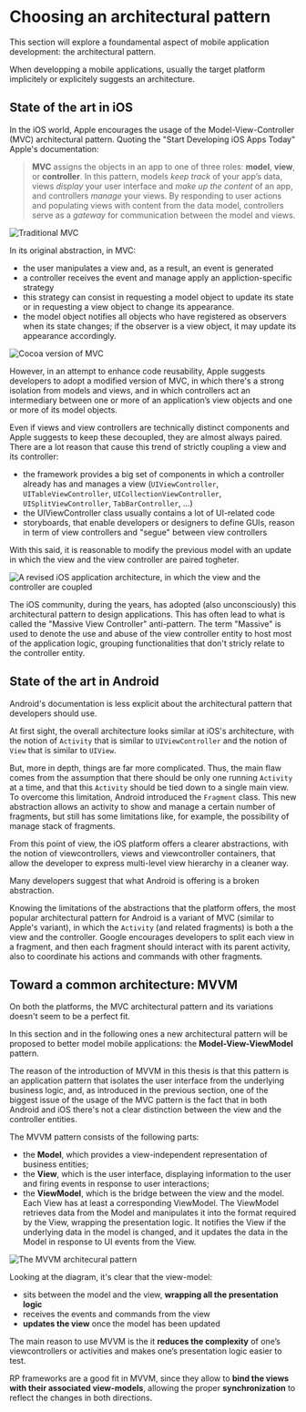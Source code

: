 # Choosing an architectural pattern

This section will explore a foundamental aspect of mobile application development: the architectural pattern.

When developping a mobile applications, usually the target platform implicitely or explicitely suggests an architecture.

## State of the art in iOS

In the iOS world, Apple encourages the usage of the Model-View-Controller (MVC) architectural pattern. Quoting the "Start Developing iOS Apps Today" Apple's documentation:

>**MVC** assigns the objects in an app to one of three roles: **model**, **view**, or **controller**.
In this pattern, models *keep track* of your app’s data, views *display* your user interface and *make up the content* of an app, and controllers *manage* your views. By responding to user actions and populating views with content from the data model, controllers serve as a *gateway* for communication between the model and views.

![Traditional MVC](https://developer.apple.com/library/mac/documentation/General/Conceptual/CocoaEncyclopedia/Art/traditional_mvc.gif)

In its original abstraction, in MVC:

- the user manipulates a view and, as a result, an event is generated
- a controller receives the event and manage apply an appliction-specific strategy
- this strategy can consist in requesting a model object to update its state or in requesting a view object to change its appearance.
- the model object notifies all objects who have registered as observers when its state changes; if the observer is a view object, it may update its appearance accordingly.

![Cocoa version of MVC](https://developer.apple.com/library/mac/documentation/General/Conceptual/CocoaEncyclopedia/Art/cocoa_mvc.gif)

However, in an attempt to enhance code reusability, Apple suggests developers to adopt a modified version of MVC, in which there's a strong isolation from models and views, and in which controllers act an intermediary between one or more of an application’s view objects and one or more of its model objects.

Even if views and view controllers are technically distinct components and Apple suggests to keep these decoupled, they are almost always paired. There are a lot reason that cause this trend of strictly coupling a view and its controller:

- the framework provides a big set of components in which a controller already has and manages a view (`UIViewController`, `UITableViewController`, `UICollectionViewController`, `UISplitViewController`, `TabBarController`, ...)
- the UIViewController class usually contains a lot of UI-related code
- storyboards, that enable developers or designers to define GUIs, reason in term of view controllers and "segue" between view controllers

With this said, it is reasonable to modify the previous model with an update in which the view and the view controller are paired togheter.

![A revised iOS application architecture, in which the view and the controller are coupled](http://i61.tinypic.com/2n7ur8.png)

The iOS community, during the years, has adopted (also unconsciously) this architectural pattern to design applications. This has often lead to what is called the "Massive View Controller" anti-pattern. The term "Massive" is used to denote the use and abuse of the view controller entity to host most of the application logic, grouping functionalities that don't stricly relate to the controller entity.

## State of the art in Android

Android's documentation is less explicit about the architectural pattern that developers should use.

At first sight, the overall architecture looks similar at iOS's architecture, with the notion of `Activity` that is similar to `UIViewController` and the notion of `View` that is similar to `UIView`.

But, more in depth, things are far more complicated. Thus, the main flaw comes from the assumption that there should be only one running `Activity` at a time, and that this `Activity` should be tied down to a single main view.
To overcome this limitation, Android introduced the `Fragment` class. This new  abstraction allows an activity to show and manage a certain number of fragments, but still has some limitations like, for example, the possibility of manage stack of fragments.

From this point of view, the iOS platform offers a clearer abstractions, with the notion of viewcontrollers, views and viewcontroller containers, that allow the developer to express multi-level view hierarchy in a cleaner way.

Many developers suggest that what Android is offering is a broken abstraction.

Knowing the limitations of the abstractions that the platform offers, the most popular architectural pattern for Android is a variant of MVC (similar to Apple's variant), in which the `Activity` (and related fragments) is both a the view and the controller.
Google encourages developers to split each view in a fragment, and then each fragment should interact with its parent activity, also to coordinate his actions and commands with other fragments.

## Toward a common architecture: MVVM

On both the platforms, the MVC architectural pattern and its variations doesn't seem to be a perfect fit.

In this section and in the following ones a new architectural pattern will be proposed to better model mobile applications: the **Model-View-ViewModel** pattern.

The reason of the introduction of MVVM in this thesis is that this pattern is an application pattern that isolates the user interface from the underlying business logic, and, as introduced in the previous section, one of the biggest issue of the usage of the MVC pattern is the fact that in both Android and iOS there's not a clear distinction between the view and the controller entities.

The MVVM pattern consists of the following parts:

- the **Model**, which provides a view-independent representation of business entities;
- the **View**, which is the user interface, displaying information to the user and firing events in response to user interactions;
- the **ViewModel**, which is the bridge between the view and the model. Each View has at least a corresponding ViewModel. The ViewModel retrieves data from the Model and manipulates it into the format required by the View, wrapping the presentation logic. It notifies the View if the underlying data in the model is changed, and it updates the data in the Model in response to UI events from the View.

![The MVVM architecural pattern](https://i-msdn.sec.s-msft.com/dynimg/IC416621.png)

Looking at the diagram, it's clear that the view-model:

- sits between the model and the view, **wrapping all the presentation logic**
- receives the events and commands from the view
- **updates the view** once the model has been updated

The main reason to use MVVM is the it **reduces the complexity** of one’s viewcontrollers or activities and makes one’s presentation logic easier to test.

RP frameworks are a good fit in MVVM, since they allow to **bind the views with their associated view-models**, allowing the proper **synchronization** to reflect the changes in both directions.
